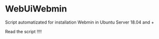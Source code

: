 # WebUiWebmin
Script automatizated for installation Webmin in Ubuntu Server 18.04 and +

Read the script !!!!
